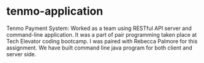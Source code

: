 # tenmo-application

Tenmo Payment System: Worked as a team using RESTful API server and command-line 
application. It was a part of pair programming taken place at Tech Elevator coding bootcamp.
I was paired with Rebecca Palmore for this assignment. We have built command line java program
for both client and server side.
